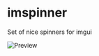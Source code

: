 # imspinner
Set of nice spinners for imgui

![Preview](https://user-images.githubusercontent.com/918081/206875700-b4b0de50-8fa2-4e7f-84e7-8795351e9c1e.gif)
